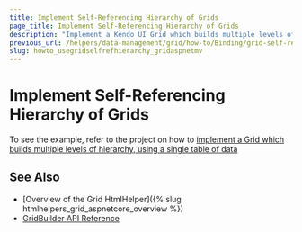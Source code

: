 ```yaml
---
title: Implement Self-Referencing Hierarchy of Grids
page_title: Implement Self-Referencing Hierarchy of Grids
description: "Implement a Kendo UI Grid which builds multiple levels of hierarchy by using a single table of data."
previous_url: /helpers/data-management/grid/how-to/Binding/grid-self-referencing-hierarchy
slug: howto_usegridselfrefhierarchy_gridaspnetmv
---
```


# Implement Self-Referencing Hierarchy of Grids

To see the example, refer to the project on how to [implement a Grid which builds multiple levels of hierarchy, using a single table of data](https://github.com/telerik/ui-for-aspnet-mvc-examples/tree/master/grid/grid-self-referencing-hierarchy)

## See Also

* [Overview of the Grid HtmlHelper]({% slug htmlhelpers_grid_aspnetcore_overview %})
* [GridBuilder API Reference](https://docs.telerik.com/aspnet-mvc/api/kendo.mvc.ui.fluent/gridbuilder)
